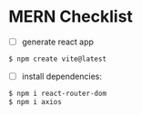 # MERN Checklist

- [ ] generate react app

```bash
$ npm create vite@latest
```

- [ ] install dependencies:

```bash
$ npm i react-router-dom
$ npm i axios
```

